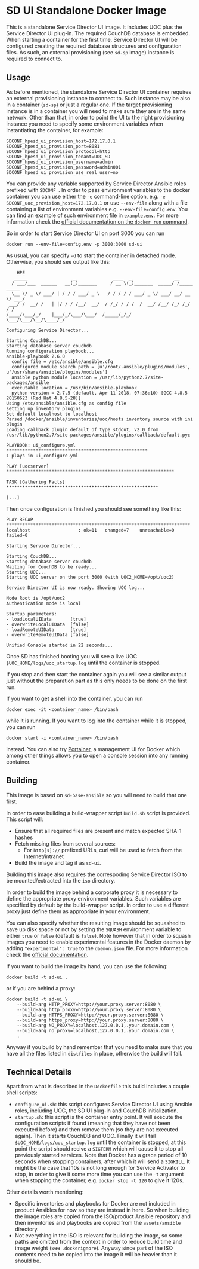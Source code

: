 SD UI Standalone Docker Image
=============================

This is a standalone Service Director UI image. It includes UOC plus the Service Director UI plug-in. The required CouchDB database is embedded. When starting a container for the first time, Service Director UI will be configured creating the required database structures and configuration files. As such, an external provisioning (see `sd-sp` image) instance is required to connect to.


Usage
-----

As before mentioned, the standalone Service Director UI container requires an external provisioning instance to connect to. Such instance may be also in a container (`sd-sp`) or just a regular one. If the target provisioning instance is in a container you will need to make sure they are in the same network. Other than that, in order to point the UI to the right provisioning instance you need to specify some environment variables when instantiating the container, for example:

    SDCONF_hpesd_ui_provision_host=172.17.0.1
    SDCONF_hpesd_ui_provision_port=8081
    SDCONF_hpesd_ui_provision_protocol=http
    SDCONF_hpesd_ui_provision_tenant=UOC_SD
    SDCONF_hpesd_ui_provision_username=admin
    SDCONF_hpesd_ui_provision_password=admin001
    SDCONF_hpesd_ui_provision_use_real_user=no

You can provide any variable supported by Service Director Ansible roles prefixed with `SDCONF_`. In order to pass environment variables to the docker container you can use either the `-e` command-line option, e.g. `-e SDCONF_uoc_provision_host=172.17.0.1` or use `--env-file` along with a file containing a list of environment variables e.g. `--env-file=config.env`. You can find an example of such environment file in [`example.env`](example.env). For more information check the [official documentation on the `docker run` command](https://docs.docker.com/engine/reference/commandline/run/).

So in order to start Service Director UI on port 3000 you can run

    docker run --env-file=config.env -p 3000:3000 sd-ui

As usual, you can specify `-d` to start the container in detached mode. Otherwise, you should see output like this:

```
    HPE
   _____                 _              ____  _                __
  / ___/___  ______   __(_)_______     / __ \(_)_______  _____/ /_____  _____
  \__ \/ _ \/ ___/ | / / / ___/ _ \   / / / / / ___/ _ \/ ___/ __/ __ \/ ___/
 ___/ /  __/ /   | |/ / / /__/  __/  / /_/ / / /  /  __/ /__/ /_/ /_/ / /
/____/\___/_/    |___/_/\___/\___/  /_____/_/_/   \___/\___/\__/\____/_/

Configuring Service Director...

Starting CouchDB...
Starting database server couchdb
Running configuration playbook...
ansible-playbook 2.6.0
  config file = /etc/ansible/ansible.cfg
  configured module search path = [u'/root/.ansible/plugins/modules', u'/usr/share/ansible/plugins/modules']
  ansible python module location = /usr/lib/python2.7/site-packages/ansible
  executable location = /usr/bin/ansible-playbook
  python version = 2.7.5 (default, Apr 11 2018, 07:36:10) [GCC 4.8.5 20150623 (Red Hat 4.8.5-28)]
Using /etc/ansible/ansible.cfg as config file
setting up inventory plugins
Set default localhost to localhost
Parsed /docker/ansible/inventories/uoc/hosts inventory source with ini plugin
Loading callback plugin default of type stdout, v2.0 from /usr/lib/python2.7/site-packages/ansible/plugins/callback/default.pyc

PLAYBOOK: ui_configure.yml *****************************************************
1 plays in ui_configure.yml

PLAY [uocserver] ***************************************************************

TASK [Gathering Facts] *********************************************************

[...]
```

Then once configuration is finished you should see something like this:

```
PLAY RECAP *********************************************************************
localhost                  : ok=11   changed=7    unreachable=0    failed=0

Starting Service Director...

Starting CouchDB...
Starting database server couchdb
Waiting for CouchDB to be ready...
Starting UOC...
Starting UOC server on the port 3000 (with UOC2_HOME=/opt/uoc2)

Service Director UI is now ready. Showing UOC log...

Node Root is /opt/uoc2
Authentication mode is local

Startup parameters:
- loadLocalUIData       [true]
- overwriteLocalUIData  [false]
- loadRemoteUIData      [true]
- overwriteRemoteUIData [false]

Unified Console started in 22 seconds...
```

Once SD has finished booting you will see a live UOC `$UOC_HOME/logs/uoc_startup.log` until the container is stopped.

If you stop and then start the container again you will see a similar output just without the preparation part as this only needs to be done on the first run.

If you want to get a shell into the container, you can run

    docker exec -it <container_name> /bin/bash

while it is running. If you want to log into the container while it is stopped, you can run

    docker start -i <container_name> /bin/bash

instead. You can also try [Portainer](https://portainer.io), a management UI for Docker which among other things allows you to open a console session into any running container.

Building
--------

This image is based on `sd-base-ansible` so you will need to build that one first.

In order to ease building a build-wrapper script `build.sh` script is provided. This script will:

- Ensure that all required files are present and match expected SHA-1 hashes
- Fetch missing files from several sources:
    - For `http[s]://` prefixed URLs, curl will be used to fetch from the Internet/intranet
- Build the image and tag it as `sd-ui`.

Building this image also requires the correspoding Service Director ISO to be mounted/extracted into the `iso` directory.

In order to build the image behind a corporate proxy it is necessary to define the appropriate proxy environment variables. Such variables are specified by default by the build-wrapper script. In order to use a different proxy just define them as appropriate in your environment.

You can also specify whether the resulting image should be squashed to save up disk space or not by setting the `SQUASH` environment variable to either `true` or `false` (default is `false`). Note however that in order to squash images you need to enable experimental features in the Docker daemon by adding `"experimental": true` to the `daemon.json` file. For more information check the [official documentation](https://docs.docker.com/engine/reference/commandline/dockerd/#description).

If you want to build the image by hand, you can use the following:

    docker build -t sd-ui .

or if you are behind a proxy:

    docker build -t sd-ui \
        --build-arg HTTP_PROXY=http://your.proxy.server:8080 \
        --build-arg http_proxy=http://your.proxy.server:8080 \
        --build-arg HTTPS_PROXY=http://your.proxy.server:8080 \
        --build-arg https_proxy=http://your.proxy.server:8080 \
        --build-arg NO_PROXY=localhost,127.0.0.1,.your.domain.com \
        --build-arg no_proxy=localhost,127.0.0.1,.your.domain.com \
        .

Anyway if you build by hand remember that you need to make sure that you have all the files listed in `distfiles` in place, otherwise the build will fail.

Technical Details
-----------------

Apart from what is described in the `Dockerfile` this build includes a couple shell scripts:

- `configure_ui.sh`: this script configures Service Director UI using Ansible roles, including UOC, the SD UI plug-in and CouchDB initialization.
- `startup.sh`: this script is the container entry point. It will execute the configuration scripts if found (meaning that they have not been executed before) and then remove them (so they are not executed again). Then it starts CouchDB and UOC. Finally it will tail `$UOC_HOME/logs/uoc_startup.log` until the container is stopped, at this point the script should recive a `SIGTERM` which will cause it to stop all previously started services. Note that Docker has a grace period of 10 seconds when stopping containers, after which it will send a `SIGKILL`. It might be the case that 10s is not long enough for Service Activator to stop, in order to give it some more time you can use the `-t` argument when stopping the container, e.g. `docker stop -t 120` to give it 120s.

Other details worth mentioning:

- Specific inventories and playbooks for Docker are not included in product Ansibles for now so they are instead in here. So when building the image roles are copied from the ISO/product Ansible repository and then inventories and playbooks are copied from the `assets/ansible` directory.
- Not everything in the ISO is relevant for building the image, so some paths are omitted from the context in order to reduce build time and image weight (see `.dockerignore`). Anyway since part of the ISO contents need to be copied into the image it will be heavier than it should be.
